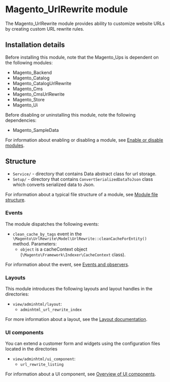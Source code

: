# Magento_UrlRewrite module

The Magento_UrlRewrite module provides ability to customize website URLs by creating custom URL rewrite rules.

## Installation details

Before installing this module, note that the Magento_Ups is dependent on the following modules:

- Magento_Backend
- Magento_Catalog
- Magento_CatalogUrlRewrite
- Magento_Cms
- Magento_CmsUrlRewrite
- Magento_Store
- Magento_Ui

Before disabling or uninstalling this module, note the following dependencies:

- Magento_SampleData

For information about enabling or disabling a module, see [Enable or disable modules](https://devdocs.magento.com/guides/v2.4/install-gde/install/cli/install-cli-subcommands-enable.html).

## Structure

- `Service/` - directory that contains Data abstract class for url storage.
- `Setup/` - directory that contains `ConvertSerializedDataToJson` class which converts serialized data to Json.

For information about a typical file structure of a module, see [Module file structure](https://devdocs.magento.com/guides/v2.4/extension-dev-guide/build/module-file-structure.html#module-file-structure).

### Events

The module dispatches the following events:

- `clean_cache_by_tags` event in the `\Magento\UrlRewrite\Model\UrlRewrite::cleanCacheForEntity()` method. Parameters:
    - `object` is a cacheContext object (`\Magento\Framework\Indexer\CacheContext` class).

For information about the event, see [Events and observers](https://devdocs.magento.com/guides/v2.4/extension-dev-guide/events-and-observers.html#events).

### Layouts

This module introduces the following layouts and layout handles in the directories:

- `view/adminhtml/layout`:
    - `adminhtml_url_rewrite_index`

For more information about a layout, see the [Layout documentation](https://devdocs.magento.com/guides/v2.4/frontend-dev-guide/layouts/layout-overview.html).

### UI components

You can extend a customer form and widgets using the configuration files located in the directories 

- `view/adminhtml/ui_component`:
    - `url_rewrite_listing`

For information about a UI component, see [Overview of UI components](https://devdocs.magento.com/guides/v2.4/ui_comp_guide/bk-ui_comps.html).
